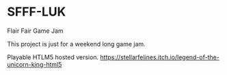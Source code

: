 # SFFF-LUK
Flair Fair Game Jam

This project is just for a weekend long game jam.

Playable HTLM5 hosted version.
https://stellarfelines.itch.io/legend-of-the-unicorn-king-html5

